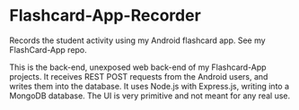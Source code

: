 # Flashcard-App-Recorder
Records the student activity using my Android flashcard app. See my FlashCard-App repo.

This is the back-end, unexposed web back-end of my Flashcard-App projects. It receives REST POST requests from the Android users, and writes them into the database. It uses Node.js with Express.js, writing into a MongoDB database. The UI is very primitive and not meant for any real use.
